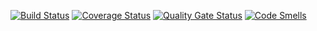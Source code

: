 [![Build Status](https://travis-ci.org/ksvetova/task.svg?branch=master)](https://travis-ci.org/github/ksvetova/task)
[![Coverage Status](https://coveralls.io/repos/github/ksvetova/task/badge.svg?branch=master)](https://coveralls.io/github/ksvetova/task?branch=master)
[![Quality Gate Status](https://sonarcloud.io/api/project_badges/measure?project=ksvetova_task&metric=alert_status)](https://sonarcloud.io/dashboard?id=ksvetova_task)
[![Code Smells](https://sonarcloud.io/api/project_badges/measure?project=ksvetova_task&metric=code_smells)](https://sonarcloud.io/dashboard?id=ksvetova_task)
